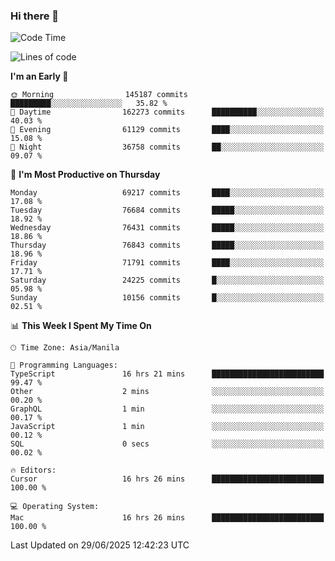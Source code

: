 ### Hi there 👋

<!--START_SECTION:waka-->
![Code Time](http://img.shields.io/badge/Code%20Time-6%2C090%20hrs%2026%20mins-blue)

![Lines of code](https://img.shields.io/badge/From%20Hello%20World%20I%27ve%20Written-140.7%20million%20lines%20of%20code-blue)

**I'm an Early 🐤** 

```text
🌞 Morning                145187 commits      █████████░░░░░░░░░░░░░░░░   35.82 % 
🌆 Daytime                162273 commits      ██████████░░░░░░░░░░░░░░░   40.03 % 
🌃 Evening                61129 commits       ████░░░░░░░░░░░░░░░░░░░░░   15.08 % 
🌙 Night                  36758 commits       ██░░░░░░░░░░░░░░░░░░░░░░░   09.07 % 
```
📅 **I'm Most Productive on Thursday** 

```text
Monday                   69217 commits       ████░░░░░░░░░░░░░░░░░░░░░   17.08 % 
Tuesday                  76684 commits       █████░░░░░░░░░░░░░░░░░░░░   18.92 % 
Wednesday                76431 commits       █████░░░░░░░░░░░░░░░░░░░░   18.86 % 
Thursday                 76843 commits       █████░░░░░░░░░░░░░░░░░░░░   18.96 % 
Friday                   71791 commits       ████░░░░░░░░░░░░░░░░░░░░░   17.71 % 
Saturday                 24225 commits       █░░░░░░░░░░░░░░░░░░░░░░░░   05.98 % 
Sunday                   10156 commits       █░░░░░░░░░░░░░░░░░░░░░░░░   02.51 % 
```


📊 **This Week I Spent My Time On** 

```text
🕑︎ Time Zone: Asia/Manila

💬 Programming Languages: 
TypeScript               16 hrs 21 mins      █████████████████████████   99.47 % 
Other                    2 mins              ░░░░░░░░░░░░░░░░░░░░░░░░░   00.20 % 
GraphQL                  1 min               ░░░░░░░░░░░░░░░░░░░░░░░░░   00.17 % 
JavaScript               1 min               ░░░░░░░░░░░░░░░░░░░░░░░░░   00.12 % 
SQL                      0 secs              ░░░░░░░░░░░░░░░░░░░░░░░░░   00.02 % 

🔥 Editors: 
Cursor                   16 hrs 26 mins      █████████████████████████   100.00 % 

💻 Operating System: 
Mac                      16 hrs 26 mins      █████████████████████████   100.00 % 
```


 Last Updated on 29/06/2025 12:42:23 UTC
<!--END_SECTION:waka-->


<!--
**rad182/rad182** is a ✨ _special_ ✨ repository because its `README.md` (this file) appears on your GitHub profile.

Here are some ideas to get you started:

- 🔭 I’m currently working on ...
- 🌱 I’m currently learning ...
- 👯 I’m looking to collaborate on ...
- 🤔 I’m looking for help with ...
- 💬 Ask me about ...
- 📫 How to reach me: ...
- 😄 Pronouns: ...
- ⚡ Fun fact: ...
-->
